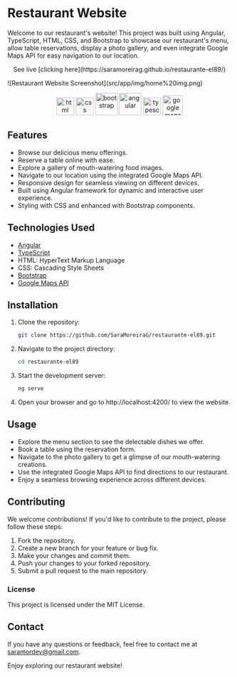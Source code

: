 # Restaurant Website

Welcome to our restaurant's website! This project was built using Angular, TypeScript, HTML, CSS, and Bootstrap to showcase our restaurant's menu, allow table reservations, display a photo gallery, and even integrate Google Maps API for easy navigation to our location.

<p align="center">See live [clicking here](https://saramoreirag.github.io/restaurante-el89/)</p>
![Restaurant Website Screenshot](src/app/img/home%20img.png)

<p align="center">
	<img src='https://upload.wikimedia.org/wikipedia/commons/thumb/3/38/HTML5_Badge.svg/2048px-HTML5_Badge.svg.png' alt='html' width='40'>
	<img src='https://upload.wikimedia.org/wikipedia/commons/thumb/6/62/CSS3_logo.svg/800px-CSS3_logo.svg.png' alt='css' width='40'>
	<img src='https://upload.wikimedia.org/wikipedia/commons/thumb/b/b2/Bootstrap_logo.svg/1200px-Bootstrap_logo.svg.png' alt='bootstrap' width='50'>
	<img src='https://upload.wikimedia.org/wikipedia/commons/thumb/c/cf/Angular_full_color_logo.svg/2048px-Angular_full_color_logo.svg.png' alt='angular' width='50'>
	<img src='https://upload.wikimedia.org/wikipedia/commons/thumb/4/4c/Typescript_logo_2020.svg/2048px-Typescript_logo_2020.svg.png' alt='typescript' width='40'>
	<img src='https://cdn.iconscout.com/icon/free/png-256/free-google-maps-2863735-2378123.png'
	alt='google maps api' width='45'>
</p>

## Features

- Browse our delicious menu offerings.
- Reserve a table online with ease.
- Explore a gallery of mouth-watering food images.
- Navigate to our location using the integrated Google Maps API.
- Responsive design for seamless viewing on different devices.
- Built using Angular framework for dynamic and interactive user experience.
- Styling with CSS and enhanced with Bootstrap components.

## Technologies Used

- [Angular](https://angular.io/)
- [TypeScript](https://www.typescriptlang.org/)
- HTML: HyperText Markup Language
- CSS: Cascading Style Sheets
- [Bootstrap](https://getbootstrap.com/)
- [Google Maps API](https://developers.google.com/maps)

## Installation

1. Clone the repository:
   ```bash
   git clone https://github.com/SaraMoreiraG/restaurante-el89.git

2. Navigate to the project directory:
	```bash
	cd restaurante-el89

3. Start the development server:
	```bash
	ng serve

4. Open your browser and go to http://localhost:4200/ to view the website.

## Usage
- Explore the menu section to see the delectable dishes we offer.
- Book a table using the reservation form.
- Navigate to the photo gallery to get a glimpse of our mouth-watering creations.
- Use the integrated Google Maps API to find directions to our restaurant.
- Enjoy a seamless browsing experience across different devices.

## Contributing
We welcome contributions! If you'd like to contribute to the project, please follow these steps:

1. Fork the repository.
2. Create a new branch for your feature or bug fix.
3. Make your changes and commit them.
4. Push your changes to your forked repository.
5. Submit a pull request to the main repository.

### License
This project is licensed under the MIT License.

## Contact
If you have any questions or feedback, feel free to contact me at saramordev@gmail.com.

Enjoy exploring our restaurant website!
